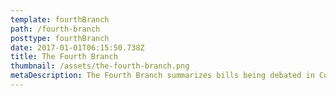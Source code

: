 ```yaml
---
template: fourthBranch
path: /fourth-branch
posttype: fourthBranch
date: 2017-01-01T06:15:50.738Z
title: The Fourth Branch
thumbnail: /assets/the-fourth-branch.png
metaDescription: The Fourth Branch summarizes bills being debated in Congress and allows users to vote on the summaries. After the users vote they can compare their votes to their Congressmen to see how often they are accurately represented.
---
```

